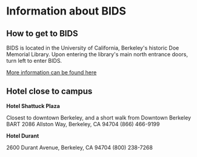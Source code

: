 # Information about BIDS

## How to get to BIDS

BIDS is located in the University of California, Berkeley's historic Doe
Memorial Library.  Upon entering the library's main north entrance doors, turn
left to enter BIDS.

[More information can be found here](https://bids.berkeley.edu/about/directions-and-travel)


## Hotel close to campus

**Hotel Shattuck Plaza**

Closest to downtown Berkeley, and a short walk from
Downtown Berkeley BART 
2086 Allston Way, Berkeley, CA 94704
(866) 466-9199

**Hotel Durant**

2600 Durant Avenue, Berkeley, CA 94704
(800) 238-7268


